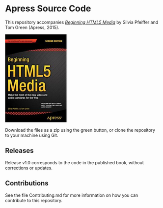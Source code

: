 # Apress Source Code

This repository accompanies [*Beginning HTML5 Media*](http://www.apress.com/9781484204610) by Silvia Pfeiffer and Tom Green (Apress, 2015).

![Cover image](9781484204610.jpg)

Download the files as a zip using the green button, or clone the repository to your machine using Git.

## Releases

Release v1.0 corresponds to the code in the published book, without corrections or updates.

## Contributions

See the file Contributing.md for more information on how you can contribute to this repository.
